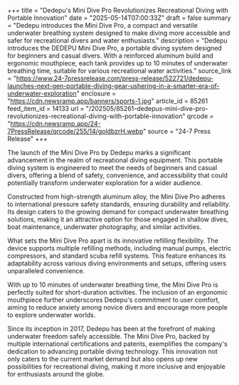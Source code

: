 +++
title = "Dedepu's Mini Dive Pro Revolutionizes Recreational Diving with Portable Innovation"
date = "2025-05-14T07:00:33Z"
draft = false
summary = "Dedepu introduces the Mini Dive Pro, a compact and versatile underwater breathing system designed to make diving more accessible and safer for recreational divers and water enthusiasts."
description = "Dedepu introduces the DEDEPU Mini Dive Pro, a portable diving system designed for beginners and casual divers. With a reinforced aluminum build and ergonomic mouthpiece, each tank provides up to 10 minutes of underwater breathing time, suitable for various recreational water activities."
source_link = "https://www.24-7pressrelease.com/press-release/522721/dedepu-launches-next-gen-portable-diving-gear-ushering-in-a-smarter-era-of-underwater-exploration"
enclosure = "https://cdn.newsramp.app/banners/sports-1.jpg"
article_id = 85261
feed_item_id = 14133
url = "/202505/85261-dedepus-mini-dive-pro-revolutionizes-recreational-diving-with-portable-innovation"
qrcode = "https://cdn.newsramp.app/24-7PressRelease/qrcode/255/14/goldbzrH.webp"
source = "24-7 Press Release"
+++

<p>The launch of the Mini Dive Pro by Dedepu marks a significant advancement in the realm of recreational diving equipment. This portable diving system is engineered to meet the needs of beginners and casual divers, offering a blend of safety, convenience, and accessibility that could potentially transform underwater exploration for a wider audience.</p><p>Constructed from high-strength aluminum alloy, the Mini Dive Pro adheres to international pressure safety standards, ensuring durability and reliability. Its design caters to the growing demand for compact underwater breathing solutions, making it an attractive option for those engaged in shallow dives, boat maintenance, underwater photography, and similar activities.</p><p>What sets the Mini Dive Pro apart is its innovative refilling flexibility. The device supports multiple refilling methods, including manual pumps, electric compressors, and standard scuba refill systems. This feature enhances its adaptability across various diving environments and setups, offering users unparalleled convenience.</p><p>With up to 10 minutes of underwater breathing time, the Mini Dive Pro is perfectly suited for short-duration activities. The inclusion of an ergonomic mouthpiece further underscores Dedepu's commitment to user comfort, aiming to reduce anxiety among novice divers and encourage more people to explore underwater worlds.</p><p>Since its inception in 2017, Dedepu has been at the forefront of making underwater freedom safely accessible. The Mini Dive Pro, backed by multiple international certifications and patents, exemplifies the company's dedication to advancing portable diving technology. This innovation not only caters to the current market demand but also opens up new possibilities for recreational diving, making it more inclusive and enjoyable for enthusiasts around the globe.</p>